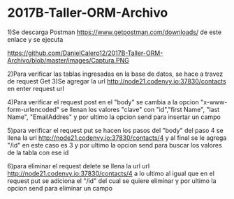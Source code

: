 # 2017B-Taller-ORM-Archivo

1)Se descarga Postman https://www.getpostman.com/downloads/ de este enlace y se ejecuta

https://github.com/DanielCalero12/2017B-Taller-ORM-Archivo/blob/master/images/Captura.PNG


2)Para verificar las tablas ingresadas en la base de datos, se hace a travez de request Get 
3)Se agregar la url http://node21.codenvy.io:37830/contacts en enter request url

4)Para verificar el request post en el "body" se cambia a la opcion "x-www-form-urlencoded" 
se llenan los valores "clave" con "id","first Name", "last Name", "EmailAddres"
y por ultimo la opcion send para insertar un campo



5)para verificar el request put se hacen los pasos del "body" del paso 4  se llena la 
url http://node21.codenvy.io:37830/contacts/4  y al final se le agrega "/id" en este caso es 3
y por ultimo la opcion send para buscar los valores de la tabla con ese id




6)para eliminar el request delete se llena la url url http://node21.codenvy.io:37830/contacts/4 
a lo ultimo al igual que en el request put se adiciona el "/id" del cual se quiere eliminar 
y por ultimo la opcion send para eliminar un campo












